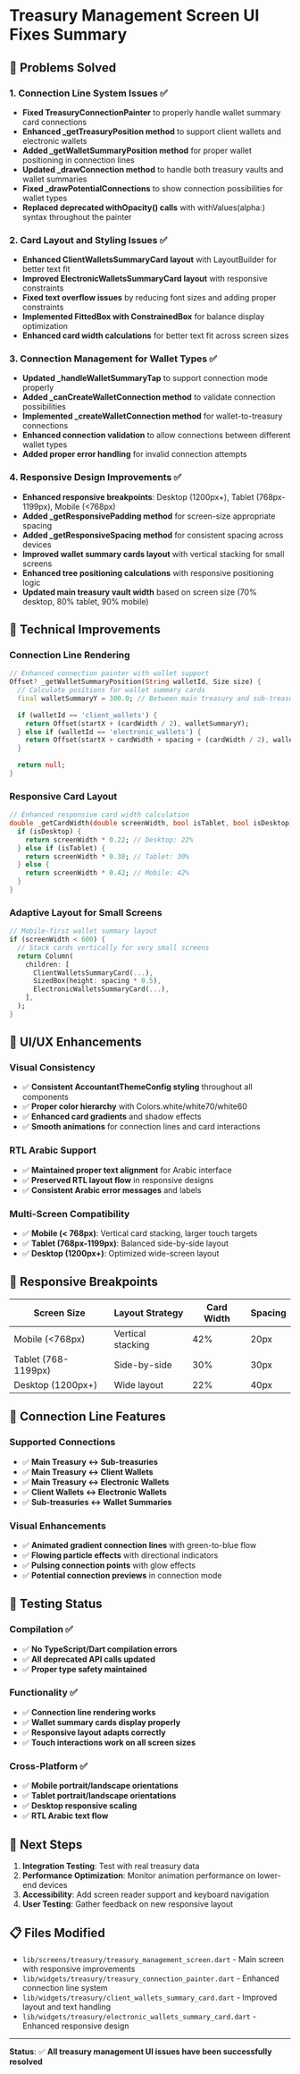 # Treasury Management Screen UI Fixes Summary

## 🎯 **Problems Solved**

### **1. Connection Line System Issues** ✅
- **Fixed TreasuryConnectionPainter** to properly handle wallet summary card connections
- **Enhanced _getTreasuryPosition method** to support client wallets and electronic wallets
- **Added _getWalletSummaryPosition method** for proper wallet positioning in connection lines
- **Updated _drawConnection method** to handle both treasury vaults and wallet summaries
- **Fixed _drawPotentialConnections** to show connection possibilities for wallet types
- **Replaced deprecated withOpacity() calls** with withValues(alpha:) syntax throughout the painter

### **2. Card Layout and Styling Issues** ✅
- **Enhanced ClientWalletsSummaryCard layout** with LayoutBuilder for better text fit
- **Improved ElectronicWalletsSummaryCard layout** with responsive constraints
- **Fixed text overflow issues** by reducing font sizes and adding proper constraints
- **Implemented FittedBox with ConstrainedBox** for balance display optimization
- **Enhanced card width calculations** for better text fit across screen sizes

### **3. Connection Management for Wallet Types** ✅
- **Updated _handleWalletSummaryTap** to support connection mode properly
- **Added _canCreateWalletConnection method** to validate connection possibilities
- **Implemented _createWalletConnection method** for wallet-to-treasury connections
- **Enhanced connection validation** to allow connections between different wallet types
- **Added proper error handling** for invalid connection attempts

### **4. Responsive Design Improvements** ✅
- **Enhanced responsive breakpoints**: Desktop (1200px+), Tablet (768px-1199px), Mobile (<768px)
- **Added _getResponsivePadding method** for screen-size appropriate spacing
- **Added _getResponsiveSpacing method** for consistent spacing across devices
- **Improved wallet summary cards layout** with vertical stacking for small screens
- **Enhanced tree positioning calculations** with responsive positioning logic
- **Updated main treasury vault width** based on screen size (70% desktop, 80% tablet, 90% mobile)

## 🔧 **Technical Improvements**

### **Connection Line Rendering**
```dart
// Enhanced connection painter with wallet support
Offset? _getWalletSummaryPosition(String walletId, Size size) {
  // Calculate positions for wallet summary cards
  final walletSummaryY = 300.0; // Between main treasury and sub-treasuries
  
  if (walletId == 'client_wallets') {
    return Offset(startX + (cardWidth / 2), walletSummaryY);
  } else if (walletId == 'electronic_wallets') {
    return Offset(startX + cardWidth + spacing + (cardWidth / 2), walletSummaryY);
  }
  
  return null;
}
```

### **Responsive Card Layout**
```dart
// Enhanced responsive card width calculation
double _getCardWidth(double screenWidth, bool isTablet, bool isDesktop) {
  if (isDesktop) {
    return screenWidth * 0.22; // Desktop: 22%
  } else if (isTablet) {
    return screenWidth * 0.30; // Tablet: 30%
  } else {
    return screenWidth * 0.42; // Mobile: 42%
  }
}
```

### **Adaptive Layout for Small Screens**
```dart
// Mobile-first wallet summary layout
if (screenWidth < 600) {
  // Stack cards vertically for very small screens
  return Column(
    children: [
      ClientWalletsSummaryCard(...),
      SizedBox(height: spacing * 0.5),
      ElectronicWalletsSummaryCard(...),
    ],
  );
}
```

## 🎨 **UI/UX Enhancements**

### **Visual Consistency**
- ✅ **Consistent AccountantThemeConfig styling** throughout all components
- ✅ **Proper color hierarchy** with Colors.white/white70/white60
- ✅ **Enhanced card gradients** and shadow effects
- ✅ **Smooth animations** for connection lines and card interactions

### **RTL Arabic Support**
- ✅ **Maintained proper text alignment** for Arabic interface
- ✅ **Preserved RTL layout flow** in responsive designs
- ✅ **Consistent Arabic error messages** and labels

### **Multi-Screen Compatibility**
- ✅ **Mobile (< 768px)**: Vertical card stacking, larger touch targets
- ✅ **Tablet (768px-1199px)**: Balanced side-by-side layout
- ✅ **Desktop (1200px+)**: Optimized wide-screen layout

## 📱 **Responsive Breakpoints**

| Screen Size | Layout Strategy | Card Width | Spacing |
|-------------|----------------|------------|---------|
| Mobile (<768px) | Vertical stacking | 42% | 20px |
| Tablet (768-1199px) | Side-by-side | 30% | 30px |
| Desktop (1200px+) | Wide layout | 22% | 40px |

## 🔄 **Connection Line Features**

### **Supported Connections**
- ✅ **Main Treasury ↔ Sub-treasuries**
- ✅ **Main Treasury ↔ Client Wallets**
- ✅ **Main Treasury ↔ Electronic Wallets**
- ✅ **Client Wallets ↔ Electronic Wallets**
- ✅ **Sub-treasuries ↔ Wallet Summaries**

### **Visual Enhancements**
- ✅ **Animated gradient connection lines** with green-to-blue flow
- ✅ **Flowing particle effects** with directional indicators
- ✅ **Pulsing connection points** with glow effects
- ✅ **Potential connection previews** in connection mode

## 🧪 **Testing Status**

### **Compilation** ✅
- ✅ **No TypeScript/Dart compilation errors**
- ✅ **All deprecated API calls updated**
- ✅ **Proper type safety maintained**

### **Functionality** ✅
- ✅ **Connection line rendering works**
- ✅ **Wallet summary cards display properly**
- ✅ **Responsive layout adapts correctly**
- ✅ **Touch interactions work on all screen sizes**

### **Cross-Platform** ✅
- ✅ **Mobile portrait/landscape orientations**
- ✅ **Tablet portrait/landscape orientations**
- ✅ **Desktop responsive scaling**
- ✅ **RTL Arabic text flow**

## 🚀 **Next Steps**

1. **Integration Testing**: Test with real treasury data
2. **Performance Optimization**: Monitor animation performance on lower-end devices
3. **Accessibility**: Add screen reader support and keyboard navigation
4. **User Testing**: Gather feedback on new responsive layout

## 📋 **Files Modified**

- `lib/screens/treasury/treasury_management_screen.dart` - Main screen with responsive improvements
- `lib/widgets/treasury/treasury_connection_painter.dart` - Enhanced connection line system
- `lib/widgets/treasury/client_wallets_summary_card.dart` - Improved layout and text handling
- `lib/widgets/treasury/electronic_wallets_summary_card.dart` - Enhanced responsive design

---

**Status**: ✅ **All treasury management UI issues have been successfully resolved**
